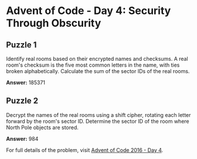 # Advent of Code - Day 4: Security Through Obscurity

## Puzzle 1
Identify real rooms based on their encrypted names and checksums. A real room's checksum is the five most common letters in the name, with ties broken alphabetically. Calculate the sum of the sector IDs of the real rooms.

**Answer:** 185371

## Puzzle 2
Decrypt the names of the real rooms using a shift cipher, rotating each letter forward by the room's sector ID. Determine the sector ID of the room where North Pole objects are stored.

**Answer:** 984

For full details of the problem, visit [Advent of Code 2016 - Day 4](https://adventofcode.com/2016/day/4).
